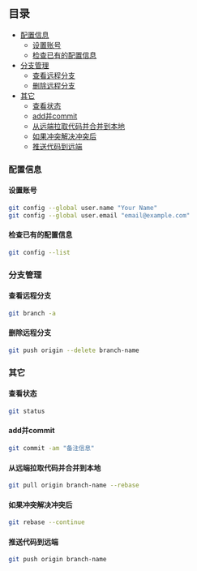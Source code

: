 ## 目录

- [配置信息](#配置信息)
  - [设置账号](#设置账号)
  - [检查已有的配置信息](#检查已有的配置信息)
- [分支管理](#分支管理)
  - [查看远程分支](#查看远程分支)
  - [删除远程分支](#删除远程分支)
- [其它](#其它)
  - [查看状态](#查看状态)
  - [add并commit](#add并commit)
  - [从远端拉取代码并合并到本地](#从远端拉取代码并合并到本地)
  - [如果冲突解决冲突后](#如果冲突解决冲突后)
  - [推送代码到远端](#推送代码到远端)



### 配置信息

#### 设置账号

```sh
git config --global user.name "Your Name"
git config --global user.email "email@example.com"
```

#### 检查已有的配置信息

```sh
git config --list
```

### 分支管理

#### 查看远程分支

```sh
git branch -a
```

#### 删除远程分支

```sh
git push origin --delete branch-name
```

### 其它

#### 查看状态

```sh
git status
```

#### add并commit

```sh
git commit -am "备注信息"
```

#### 从远端拉取代码并合并到本地

```sh
git pull origin branch-name --rebase
```

#### 如果冲突解决冲突后

```sh
git rebase --continue
```

#### 推送代码到远端

```sh
git push origin branch-name
```

